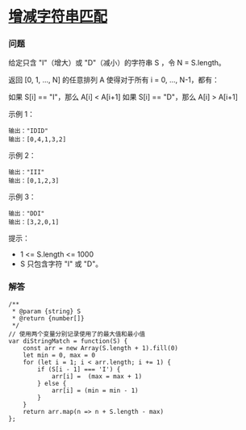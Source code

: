 # [增减字符串匹配](https://leetcode-cn.com/problems/di-string-match)

### 问题

给定只含 "I"（增大）或 "D"（减小）的字符串 S ，令 N = S.length。

返回 [0, 1, ..., N] 的任意排列 A 使得对于所有 i = 0, ..., N-1，都有：

如果 S[i] == "I"，那么 A[i] < A[i+1]
如果 S[i] == "D"，那么 A[i] > A[i+1]


示例 1：

```
输出："IDID"
输出：[0,4,1,3,2]
```
示例 2：

```
输出："III"
输出：[0,1,2,3]
```
示例 3：

```
输出："DDI"
输出：[3,2,0,1]
```


提示：

* 1 <= S.length <= 1000
* S 只包含字符 "I" 或 "D"。

### 解答

```
/**
 * @param {string} S
 * @return {number[]}
 */
// 使用两个变量分别记录使用了的最大值和最小值
var diStringMatch = function(S) {
    const arr = new Array(S.length + 1).fill(0)
    let min = 0, max = 0
    for (let i = 1; i < arr.length; i += 1) {
        if (S[i - 1] === 'I') {
            arr[i] =  (max = max + 1)
        } else {
            arr[i] = (min = min - 1)
        }
    }
    return arr.map(n => n + S.length - max)
};
```
